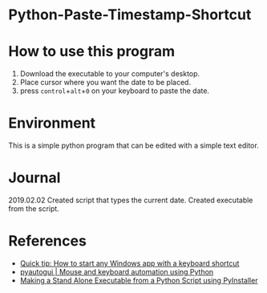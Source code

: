# Python-Paste-Timestamp-Shortcut

# How to use this program
1. Download the executable to your computer's desktop.
2. Place cursor where you want the date to be placed. 
3. press `control`+`alt`+`0` on your keyboard to paste the date. 

# Environment
This is a simple python program that can be edited with a simple text editor. 


# Journal 
2019.02.02 Created script that types the current date. Created executable from the script. 


# References
- [Quick tip: How to start any Windows app with a keyboard shortcut](https://www.digitalcitizen.life/start-windows-apps-keyboard-shortcut)
- [pyautogui | Mouse and keyboard automation using Python](https://www.geeksforgeeks.org/mouse-keyboard-automation-using-python/)
- [Making a Stand Alone Executable from a Python Script using PyInstaller](https://medium.com/dreamcatcher-its-blog/making-an-stand-alone-executable-from-a-python-script-using-pyinstaller-d1df9170e263)